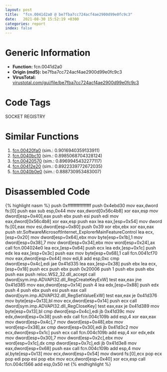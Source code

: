 ```yaml
---
layout: post
title:  "fcn.0041d2a0 @ be7fba7cc724acf4ae2900d99e0fc9c3"
date:   2021-08-30 15:52:19 +0300
categories: report
index: false
---
```


# Generic Information
- **Function:** fcn.0041d2a0
- **Origin (md5):** be7fba7cc724acf4ae2900d99e0fc9c3
- **VirusTotal:** [virustotal.com/gui/file/be7fba7cc724acf4ae2900d99e0fc9c3][virustotal_ref]

# Code Tags
<span class="tag" id="SOCKET">SOCKET</span>
<span class="tag" id="REGISTRY">REGISTRY</span>


# Similar Functions

1. [fcn.00420fa0][similar_1_ref] (sim.: 0.9016940359133911)
2. [fcn.0040bc10][similar_2_ref] (sim.: 0.8985068704328124)
3. [fcn.00420570][similar_3_ref] (sim.: 0.8969945432277117)
4. [fcn.00412e20][similar_4_ref] (sim.: 0.8922339772672035)
5. [fcn.0040b0e0][similar_5_ref] (sim.: 0.888730953483007)


# Disassembled Code

{% highlight nasm %}
push 0xffffffffffffffff
push 0x4ebd30
mov eax,dword fs:[0]
push eax
sub esp,0x44
mov eax,dword[0x56c4b8]
xor eax,esp
mov dword[esp+0x40],eax
push ebx
push esi
push edi
mov eax,dword[0x56c4b8]
xor eax,esp
push eax
lea eax,[esp+0x54]
mov dword fs:[0],eax
mov esi,dword[esp+0x80]
push 0x39
xor ebx,ebx
xor eax,eax
push str.SoftwareMicrosoftInternet_ExplorerMainFeatureControl
lea ecx,[esp+0x20]
mov dword[esp+0x64],ebx
mov byte[esp+0x1b],1
mov dword[esp+0x38],7
mov dword[esp+0x34],ebx
mov word[esp+0x24],ax
call fcn.004024e0
lea ecx,[esp+0x64]
push ecx
lea edx,[esp+0x1c]
push edx
lea eax,[esp+0x3c]
push eax
mov byte[esp+0x68],1
call fcn.0041cf70
mov eax,dword[esp+0x44]
mov edi,8
add esp,0xc
cmp dword[esp+0x4c],edi
jae 0x41d335
lea eax,[esp+0x38]
push ebx
lea ecx,[esp+0x18]
push ecx
push ebx
push 0x20006
push 1
push ebx
push ebx
push eax
push reloc.WS2_32.dll_accept
call dword[sym.imp.ADVAPI32.dll_RegCreateKeyExW]
test eax,eax
jne 0x41d385
mov eax,dword[esp+0x14]
push 4
lea edx,[esp+0x88]
push edx
push 4
push ebx
push esi
push eax
call dword[sym.imp.ADVAPI32.dll_RegSetValueExW]
test eax,eax
je 0x41d376
mov byte[esp+0x13],bl
mov ecx,dword[esp+0x14]
push ecx
call dword[sym.imp.ADVAPI32.dll_RegCloseKey]
test eax,eax
je 0x41d389
mov byte[esp+0x13],bl
cmp dword[esp+0x4c],edi
jb 0x41d39c
mov edx,dword[esp+0x38]
push edx
call fcn.004c109b
add esp,4
xor eax,eax
mov dword[esp+0x4c],7
mov dword[esp+0x48],ebx
mov word[esp+0x38],ax
cmp dword[esp+0x30],edi
jb 0x41d3c2
mov ecx,dword[esp+0x1c]
push ecx
call fcn.004c109b
add esp,4
xor edx,edx
mov dword[esp+0x30],7
mov dword[esp+0x2c],ebx
mov word[esp+0x1c],dx
cmp dword[esp+0x7c],edi
jb 0x41d3e8
mov eax,dword[esp+0x68]
push eax
call fcn.004c109b
add esp,4
mov al,byte[esp+0x13]
mov ecx,dword[esp+0x54]
mov dword fs:[0],ecx
pop ecx
pop edi
pop esi
pop ebx
mov ecx,dword[esp+0x40]
xor ecx,esp
call fcn.004c1566
add esp,0x50
ret 
{% endhighlight %}


[similar_1_ref]: /report/fcn.00420fa0@be7fba7cc724acf4ae2900d99e0fc9c3
[similar_2_ref]: /report/fcn.0040bc10@0aa2d73a5300dff2412388945614b507
[similar_3_ref]: /report/fcn.00420570@be7fba7cc724acf4ae2900d99e0fc9c3
[similar_4_ref]: /report/fcn.00412e20@be7fba7cc724acf4ae2900d99e0fc9c3
[similar_5_ref]: /report/fcn.0040b0e0@0aa2d73a5300dff2412388945614b507
[virustotal_ref]: https://www.virustotal.com/gui/file/be7fba7cc724acf4ae2900d99e0fc9c3